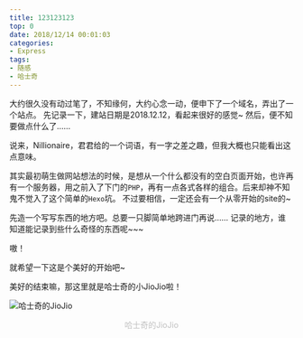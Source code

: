 ```yaml
---
title: 123123123
top: 0
date: 2018/12/14 00:01:03
categories:
- Express
tags:
- 随感
- 哈士奇
---
```


大约很久没有动过笔了，不知缘何，大约心念一动，便申下了一个域名，弄出了一个站点。
先记录一下，建站日期是2018.12.12，看起来很好的感觉~
然后，便不知要做点什么了……
<!-- more --> 

说来，Nillionaire，君君给的一个词语，有一字之差之趣，但我大概也只能看出这点意味。

其实最初萌生做网站想法的时候，是想从一个什么都没有的空白页面开始，也许再有一个服务器，用之前入了下门的`PHP`，再有一点各式各样的组合。后来却神不知鬼不觉入了这个简单的`Hexo`坑。
不过要相信，一定还会有一个从零开始的site的~

先造一个写写东西的地方吧。总要一只脚简单地跨进门再说……
记录的地方，谁知道能记录到些什么奇怪的东西呢~~~

嗷！

就希望一下这是个美好的开始吧~

美好的结束嘛，那这里就是哈士奇的小JioJio啦！

![哈士奇的JioJio](/pic/20181214-开始-1.jpeg)
<center><font color="#C0C0C0">哈士奇的JioJio</font></center>